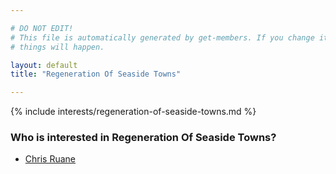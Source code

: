 ```yaml
---

# DO NOT EDIT!
# This file is automatically generated by get-members. If you change it, bad
# things will happen.

layout: default
title: "Regeneration Of Seaside Towns"

---
```


{% include interests/regeneration-of-seaside-towns.md %}

### Who is interested in Regeneration Of Seaside Towns?


* [Chris Ruane](/members/chris-ruane.html)

